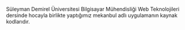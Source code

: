 Süleyman Demirel Üniversitesi Bilgisayar Mühendisliği Web Teknolojileri dersinde
hocayla birlikte yaptığımız mekanbul adlı uygulamanın kaynak kodlarıdır.
